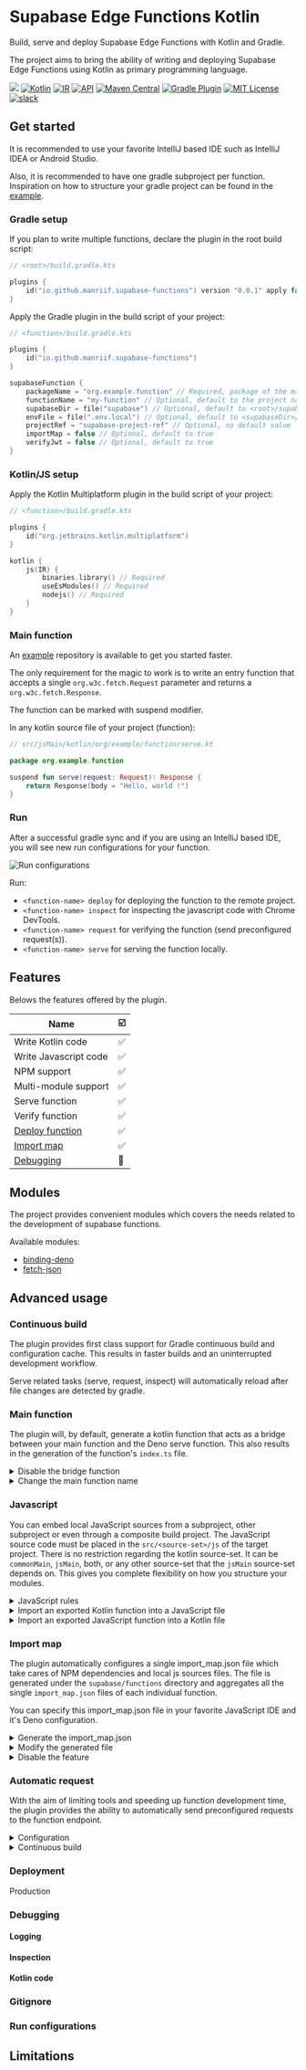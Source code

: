[example]: https://github.com/manriif/supabase-edge-functions-kt-example

# Supabase Edge Functions Kotlin

Build, serve and deploy Supabase Edge Functions with Kotlin and Gradle.

The project aims to bring the ability of writing and deploying Supabase Edge Functions using Kotlin
as primary programming language.

[![](https://img.shields.io/badge/Stability-experimental-orange)]()
[![Kotlin](https://img.shields.io/badge/kotlin-2.0.0-blue.svg?logo=kotlin)](http://kotlinlang.org)
[![IR](https://img.shields.io/badge/Kotlin%2FJS-IR_only-yellow)](https://kotl.in/jsirsupported)
[![API](https://img.shields.io/badge/API-dokka-green)]()
[![Maven Central](https://img.shields.io/maven-central/v/io.github.manriif.supabase-functions/github-plugin?label=MavenCentral&logo=apache-maven)](https://search.maven.org/artifact/org.jetbrains.dokka/io.github.manriif.supabase-functions)
[![Gradle Plugin](https://img.shields.io/gradle-plugin-portal/v/io.github.manriif.supabase-functions?label=Gradle&logo=gradle)](https://plugins.gradle.org/plugin/io.github.manriif.supabase-functions)
[![MIT License](https://img.shields.io/badge/License-MIT-green.svg)](https://choosealicense.com/licenses/mit/)
[![slack](https://img.shields.io/badge/slack-%23supabase--kt-purple.svg?logo=slack)](https://kotlinlang.slack.com/archives/C06QXPC7064)

## Get started

It is recommended to use your favorite IntelliJ based IDE such as IntelliJ IDEA or Android Studio.

Also, it is recommended to have one gradle subproject per function.
Inspiration on how to structure your gradle project can be found in the [example][example].

### Gradle setup

If you plan to write multiple functions, declare the plugin in the root build script:

```kotlin
// <root>/build.gradle.kts

plugins {
    id("io.github.manriif.supabase-functions") version "0.0.1" apply false
}
```

Apply the Gradle plugin in the build script of your project:

```kotlin
// <function>/build.gradle.kts

plugins {
    id("io.github.manriif.supabase-functions")
}

supabaseFunction {
    packageName = "org.example.function" // Required, package of the main function
    functionName = "my-function" // Optional, default to the project name
    supabaseDir = file("supabase") // Optional, default to <root>/supabase
    envFile = file(".env.local") // Optional, default to <supabaseDir>/.env.local
    projectRef = "supabase-project-ref" // Optional, no default value
    importMap = false // Optional, default to true
    verifyJwt = false // Optional, default to true
}
```

### Kotlin/JS setup

Apply the Kotlin Multiplatform plugin in the build script of your project:

```kotlin
// <function>/build.gradle.kts

plugins {
    id("org.jetbrains.kotlin.multiplatform")
}

kotlin {
    js(IR) {
        binaries.library() // Required
        useEsModules() // Required
        nodejs() // Required
    }
}
```

### Main function

An [example][example] repository is available
to get you started faster.

The only requirement for the magic to work is to write an entry function that accepts a
single `org.w3c.fetch.Request` parameter and returns a `org.w3c.fetch.Response`.

The function can be marked with suspend modifier.

In any kotlin source file of your project (function):

```kotlin
// src/jsMain/kotlin/org/example/function/serve.kt

package org.example.function

suspend fun serve(request: Request): Response {
    return Response(body = "Hello, world !")
}
```

### Run

After a successful gradle sync and if you are using an IntelliJ based IDE, you will see new run configurations for your function.

<picture>
  <source media="(prefers-color-scheme: dark)" srcset="https://raw.githubusercontent.com/manriif/supabase-edge-functions-kt/dev/docs/run_config_dark.png">
  <source media="(prefers-color-scheme: light)" srcset="https://raw.githubusercontent.com/manriif/supabase-edge-functions-kt/dev/docs/run_config_light.png">
  <img alt="Run configurations" src="https://raw.githubusercontent.com/manriif/supabase-edge-functions-kt/dev/docs/run_config_light.png">
</picture>

Run: 

- `<function-name> deploy` for deploying the function to the remote project.
- `<function-name> inspect` for inspecting the javascript code with Chrome DevTools.
- `<function-name> request` for verifying the function (send preconfigured request(s)).
- `<function-name> serve` for serving the function locally.

## Features

Belows the features offered by the plugin.

| Name                           | ☑️  |
|--------------------------------|-----|
| Write Kotlin code              | ✅️  |
| Write Javascript code          | ✅️  |
| NPM support                    | ✅️  |
| Multi-module support           | ✅️  |
| Serve function                 | ✅️  |
| Verify function                | ✅️  |
| [Deploy function](#deployment) | ✅️  |
| [Import map](#import-map)      | ✅️  |
| [Debugging](#debugging)        | 🚧️ |

## Modules

The project provides convenient modules which covers the needs related to the development of supabase
functions.

Available modules:

- [binding-deno](modules/binding-deno/MODULE.md)
- [fetch-json](modules/fetch-json/MODULE.md)

## Advanced usage

### Continuous build

The plugin provides first class support for Gradle continuous build and configuration cache.
This results in faster builds and an uninterrupted development workflow.

Serve related tasks (serve, request, inspect) will automatically reload after file changes
are detected by gradle.

### Main function

The plugin will, by default, generate a kotlin function that acts as a bridge between your main 
function and the Deno serve function. This also results in the generation of the function's `index.ts` 
file.

<details>
  <summary>Disable the bridge function</summary>

If, for some reasons you do not want this behaviour, you can simply disable the related task:

```kotlin
// <function>/build.gradle.kts

tasks {
    supabaseFunctionGenerateKotlinBridge {
        enabled = false
    }
}
```

It is then your responsibility to connect the two worlds.

</details>

<details>
  <summary>Change the main function name</summary>

By default the main function name is `serve`.
If this name struggles seducing you, you can change it by editing your function level build script.
Let's say you want your main function to be named `handleRequest`:

```kotlin
// <function>/build.gradle.kts

tasks {
    supabaseFunctionGenerateKotlinBridge {
        mainFunctionName = "handleRequest"
    }
}
```

After that, your main function should looks like: 

```kotlin
// src/jsMain/kotlin/org/example/function/serve.kt

package org.example.function

suspend fun handleRequest(request: Request): Response {
    return Response(body = "Hello, world !")
}
```
</details>

### Javascript

You can embed local JavaScript sources from a subproject, other subproject or even through a
composite build project. 
The JavaScript source code must be placed in the `src/<source-set>/js` of the target project.
There is no restriction regarding the kotlin source-set. It can be `commonMain`, `jsMain`, both, 
or any other source-set that the `jsMain` source-set depends on. 
This gives you complete flexibility on how you structure your modules.

<details>
  <summary>JavaScript rules</summary>

Working with JavaScript must be done according to a few rules:

- There cannot be the same file (same name and same path relative to the `js` directory) within two
different source-sets of the same project (module).

- There is a magical keyword `module` which must be used to refer to the local project when importing. 
This keyword ensures proper resolution of js files among all included projects and depending on
the call site.

</details>

<details>
<summary>Import an exported Kotlin function into a JavaScript file</summary>

```javascript
// src/jsMain/js/bonjour.js

import { howAreYou } from 'module'; // howAreYou is an exported Kotlin function

export function bonjour(name) {
    return "Bonjour " + name + ", " + howAreYou();
}
```

More explanation on how to consume Kotlin code from JavaScript [here](https://kotlinlang.org/docs/js-to-kotlin-interop.html).
</details>

<details>
<summary>Import an exported JavaScript function into a Kotlin file</summary>

```kotlin
// src/jsMain/kotlin/org/example/function/Bonjour.kt
@file:JsModule("module/bonjour.js") // full path to the js file relative to the js directory after module/

package org.example.function

external fun bonjour(name: String): String
```

More explanation on how to consume Javascript code in Kotlin [here](https://kotlinlang.org/docs/js-interop.html).
</details>

### Import map

The plugin automatically configures a single import_map.json file which take cares of NPM dependencies 
and local js sources files. The file is generated under the `supabase/functions` directory and aggregates
all the single `import_map.json` files of each individual function.

You can specify this import_map.json file in your favorite JavaScript IDE and it's Deno configuration.

<details>
  <summary>Generate the import_map.json</summary>

The task responsible for generating the file is triggered after a successful project sync but you can manually
trigger it by running:

`./gradlew :supabaseFunctionAggregateImportMap`

</details>

<details>
<summary>Modify the generated file</summary>

You can add entries to the generated `import_map.json` by writing your own
`import_map_template.json` file under the `supabase/functions` directory. 
This file will take precedence over any other `import_map.json`, 
meaning that your entries will not be overwritten. This allows you to force a specific version
for an NPM package.

Do not directly modify the generated `import_map.json` as it will be overwritten.

</details>

<details>
  <summary>Disable the feature</summary>

If, for some reasons you want to manually manage the import map, you can disable the related task(s):

<details>
  <summary>For a single function</summary>

```kotlin
// <function>/build.gradle.kts

supabaseFunction {
    importMap = false
}

tasks {
    supabaseFunctionGenerateImportMap {
        enabled = false
    }
}
```

</details>

<details>
  <summary>For all functions</summary>

```kotlin
// <root>/build.gradle.kts

tasks.withType<SupabaseFunctionAggregateImportMapTask> {
    enabled = false
}
```
</details>

Keep in mind that you should manually create and populate necessary import_map.json file(s).

</details>

### Automatic request

With the aim of limiting tools and speeding up function development time, the plugin provides the
ability to automatically send preconfigured requests to the function endpoint.

<details>
  <summary>Configuration</summary>

Under the project (function) directory, create a `request-config.json` file:

```json5
{
    "headers": { // Optional, defaults headers for all requests
        "authorization": "Bearer ${ANON_KEY}" // ${ANON_KEY} will be resolved at runtime. You can use
                                              // any variable printed by the `supabase status` command
    },
    "requests": [ // Required, list of requests that should be performed
        {
            "name": "Response body should be 'Hello, world !!'", // Required, the name of the request
            "method": "get", // Required, the http method: get, post, put, patch, option, delete, etc
            "headers": { // Optional, request headers
                "authorization": "Bearer ${SERVICE_ROLE_KEY}" // Override default
            },
            "parameters": {  // Optional, URI parameters
                "name": "Paul"
            },
            "type": "plain", // Optional, the type of the request: `plain`, `json` or `file` 
            "body": "",      // Conditional, body of the request, required if a type is specified
            "body": "John",  // Body of the request for `plain` type, must be a valid string
            "body": {        // Body of the request for `json` type, must be a valid json object
                "from": 0,
                "to": 10
            }, 
            "body": "./file-to-upload.png", // Body of the request for `file` type. File path must be 
                                           // relative to the project directory
            "validation": {   // Optional, used for assertions
                "status": 400, // Optional, the expected response status code, default to 200
                "type": "plain",// Optional, the expected response type: `plain`, `json` or `file` 
                "body": "", // Conditional, expected response body, required if a type is specified
                "body": "Hello, world !", // Expected body for `plain` type
                "body": { // Expected body for `json` type
                    "cities": [
                        {
                            name: "Bordeaux",
                            country: "France"
                        }
                    ]
                },
                "body": "./expected-body.txt" // Body of the request for `file` type. File path must 
                                              // be relative to the project directory
            }
        }
    ]
}
```

You can further customize the behaviour of the serve task for auto request: 

```kotlin
// <function>/build.gradle.kts

tasks {
    supabaseFunctionServe {
        autoRequest {
            logResponse = true // Print request and response details
            logStatus = true // Print available supabase variables
        }
    }
}
```

It is also possible to pass gradle parameters for altering the behaviour and avoid modifying 
gradle script: 

- pass `-PsupFunLogResponse" for printing request and response details
- pass `-PsupFunLogStatus" for printing available supabase variables

And:

`./gradlew :functions:hello-world:supabaseFunctionServe -PsupFunLogResponse -PsubFunLogStatus`

</details>

<details>
  <summary>Continuous build</summary>

When using continuous build, requests are sent after files changes are detected by gradle.
However, depending on your function size, the requests may be sent to quickly and not allow enough 
time for the supabase hot loader to process the changes. This can lead to race condition issues and
results in edge function invocation error.

To solve the problem, it is possible to delay the requests sending:

```kotlin
// <function>/build.gradle.kts

tasks {
    supabaseFunctionServe {
        autoRequest {
            sendRequestOnCodeChangeDelay = 1000 // milliseconds, default to 500.
        }
    }
}
```

Note that changes to the `request-config.json` file will also trigger live reload, which let you edit 
it while the task is running.

</details>

### Deployment

Production

### Debugging

#### Logging

#### Inspection

#### Kotlin code

### Gitignore

### Run configurations

## Limitations